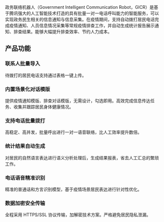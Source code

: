 政务联络机器人（Government Intelligent Communication Robot，GICR）是基于腾讯强大的人工智能技术打造的具有批量一对一电话呼叫能力的智能服务，可以实现政务民生相关的信息通知与信息采集。在疫情期间，支持自动拨打居民电话完成疫情通知、人员信息情况采集等常规疫情排查工作，并自动生成统计报告展示通知、排查结果。能够大幅提升排查效率、节约人力成本。  

## 产品功能

### 联系人批量导入
待拨打的居民电话支持通过表格一键上传。

### 内置场景化对话模版
提供疫情通知模版、排查对话模版，无需设计，勾选即用。高效完成信息传达任务、收集并跟踪居民身体健康情况。

### 支持电话批量拨打
高稳定、高并发，批量呼出进行一对一语音联络，比人工效率提升数倍。

### 统计结果自动生成
对居民的自然语言表达进行语义分析处理后，生成结果报表，省去人工汇总的繁琐工作。

### 电话语音精准识别
精准的普通话和方言识别模型，基于疫情场景居民表达进行针对性优化。

### 数据加密安全传输
全程采用 HTTPS/SSL 协议传输，加解密技术方案。严格避免居民隐私泄漏。
